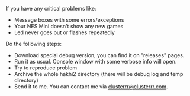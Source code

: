 If you have any critical problems like:
- Message boxes with some errors/exceptions
- Your NES Mini doesn't show any new games
- Led never goes out or flashes repeatedly

Do the following steps:
- Download special debug version, you can find it on "releases" pages.
- Run it as usual. Console window with some verbose info will open.
- Try to reproduce problem
- Archive the whole hakhi2 directory (there will be debug log and temp directory)
- Send it to me. You can contact me via clusterrr@clusterrr.com.